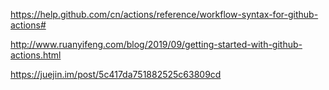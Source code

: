 https://help.github.com/cn/actions/reference/workflow-syntax-for-github-actions#

http://www.ruanyifeng.com/blog/2019/09/getting-started-with-github-actions.html

https://juejin.im/post/5c417da751882525c63809cd
